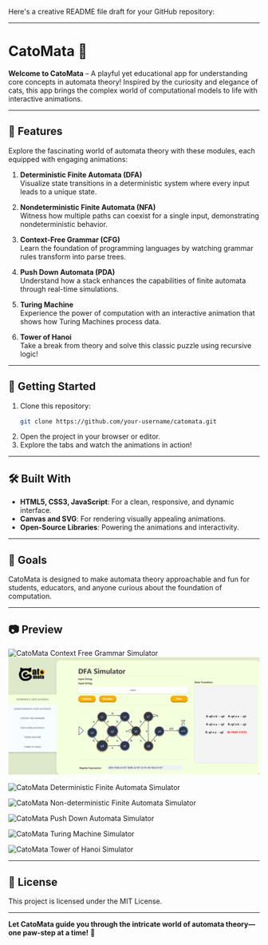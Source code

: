 Here's a creative README file draft for your GitHub repository:

---

# CatoMata 🐾  

**Welcome to CatoMata** – A playful yet educational app for understanding core concepts in automata theory! Inspired by the curiosity and elegance of cats, this app brings the complex world of computational models to life with interactive animations.  

---

## 🌟 Features  

Explore the fascinating world of automata theory with these modules, each equipped with engaging animations:  

1. **Deterministic Finite Automata (DFA)**  
   Visualize state transitions in a deterministic system where every input leads to a unique state.  

2. **Nondeterministic Finite Automata (NFA)**  
   Witness how multiple paths can coexist for a single input, demonstrating nondeterministic behavior.  

3. **Context-Free Grammar (CFG)**  
   Learn the foundation of programming languages by watching grammar rules transform into parse trees.  

4. **Push Down Automata (PDA)**  
   Understand how a stack enhances the capabilities of finite automata through real-time simulations.  

5. **Turing Machine**  
   Experience the power of computation with an interactive animation that shows how Turing Machines process data.  

6. **Tower of Hanoi**  
   Take a break from theory and solve this classic puzzle using recursive logic!  

---

## 🚀 Getting Started  

1. Clone this repository:  
   ```bash  
   git clone https://github.com/your-username/catomata.git  
   ```  
2. Open the project in your browser or editor.  
3. Explore the tabs and watch the animations in action!  

---

## 🛠️ Built With  

- **HTML5, CSS3, JavaScript**: For a clean, responsive, and dynamic interface.  
- **Canvas and SVG**: For rendering visually appealing animations.  
- **Open-Source Libraries**: Powering the animations and interactivity.  

---

## 🎯 Goals  

CatoMata is designed to make automata theory approachable and fun for students, educators, and anyone curious about the foundation of computation.  

---

## 📷 Preview  

![CatoMata Context Free Grammar Simulator](https://github.com/feliciety/Catomata/assets/CFG.png)  
<img src="assets/dfa.png" alt="CatoMata Deterministic Finite Automata Simulator">


![CatoMata Deterministic Finite Automata Simulator](https://github.com/feliciety/Catomata/assets/DFA.png)  

![CatoMata Non-deterministic Finite Automata Simulator](https://github.com/feliciety/Catomata/assets/NFA.png)  

![CatoMata Push Down Automata Simulator](https://github.com/feliciety/Catomata/assets/PDA.png)  

![CatoMata Turing Machine Simulator](https://github.com/feliciety/Catomata/assets/TMS.png)  

![CatoMata Tower of Hanoi Simulator](https://github.com/feliciety/Catomata/assets/THS.png)  


---

## 📜 License  

This project is licensed under the MIT License.  

---

**Let CatoMata guide you through the intricate world of automata theory—one paw-step at a time!** 🐾  

